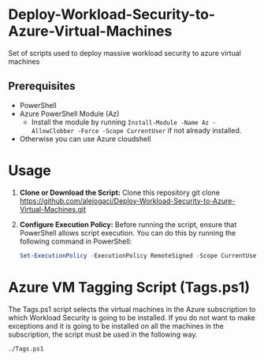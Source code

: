 # Deploy-Workload-Security-to-Azure-Virtual-Machines
Set of scripts used to deploy massive workload security to azure virtual machines

## Prerequisites

- PowerShell
- Azure PowerShell Module (Az)
  - Install the module by running `Install-Module -Name Az -AllowClobber -Force -Scope CurrentUser` if not already installed.
- Otherwise you can use Azure cloudshell

# Usage

1. **Clone or Download the Script:**
   Clone this repository
   git clone https://github.com/alejogaci/Deploy-Workload-Security-to-Azure-Virtual-Machines.git

3. **Configure Execution Policy:**
   Before running the script, ensure that PowerShell allows script execution. You can do this by running the following command in PowerShell:
   ```powershell
   Set-ExecutionPolicy -ExecutionPolicy RemoteSigned -Scope CurrentUser -Force

# Azure VM Tagging Script (Tags.ps1)

The Tags.ps1 script selects the virtual machines in the Azure subscription to which Workload Security is going to be installed. If you do not want to make exceptions and it is going to be installed on all the machines in the subscription, the script must be used in the following way.

    ./Tags.ps1



